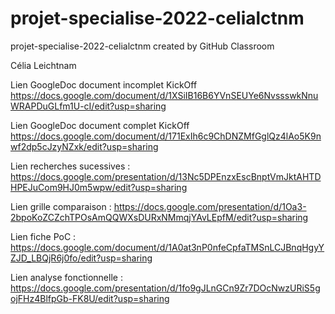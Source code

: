 # projet-specialise-2022-celialctnm
projet-specialise-2022-celialctnm created by GitHub Classroom

Célia Leichtnam

Lien GoogleDoc document incomplet KickOff https://docs.google.com/document/d/1XSiIB16B6YVnSEUYe6NvssswkNnuWRAPDuGLfm1U-cI/edit?usp=sharing

Lien GoogleDoc document complet KickOff https://docs.google.com/document/d/171ExIh6c9ChDNZMfGglQz4lAo5K9nwf2dp5cJzyNZxk/edit?usp=sharing 

Lien recherches sucessives : https://docs.google.com/presentation/d/13Nc5DPEnzxEscBnptVmJktAHTDHPEJuCom9HJ0m5wpw/edit?usp=sharing

Lien grille comparaison : https://docs.google.com/presentation/d/1Oa3-2bpoKoZCZchTPOsAmQQWXsDURxNMmqjYAvLEpfM/edit?usp=sharing

Lien fiche PoC : https://docs.google.com/document/d/1A0at3nP0nfeCpfaTMSnLCJBnqHgyYZJD_LBQjR6j0fo/edit?usp=sharing

Lien analyse fonctionnelle : https://docs.google.com/presentation/d/1fo9gJLnGCn9Zr7DOcNwzURiS5gojFHz4BlfpGb-FK8U/edit?usp=sharing 


